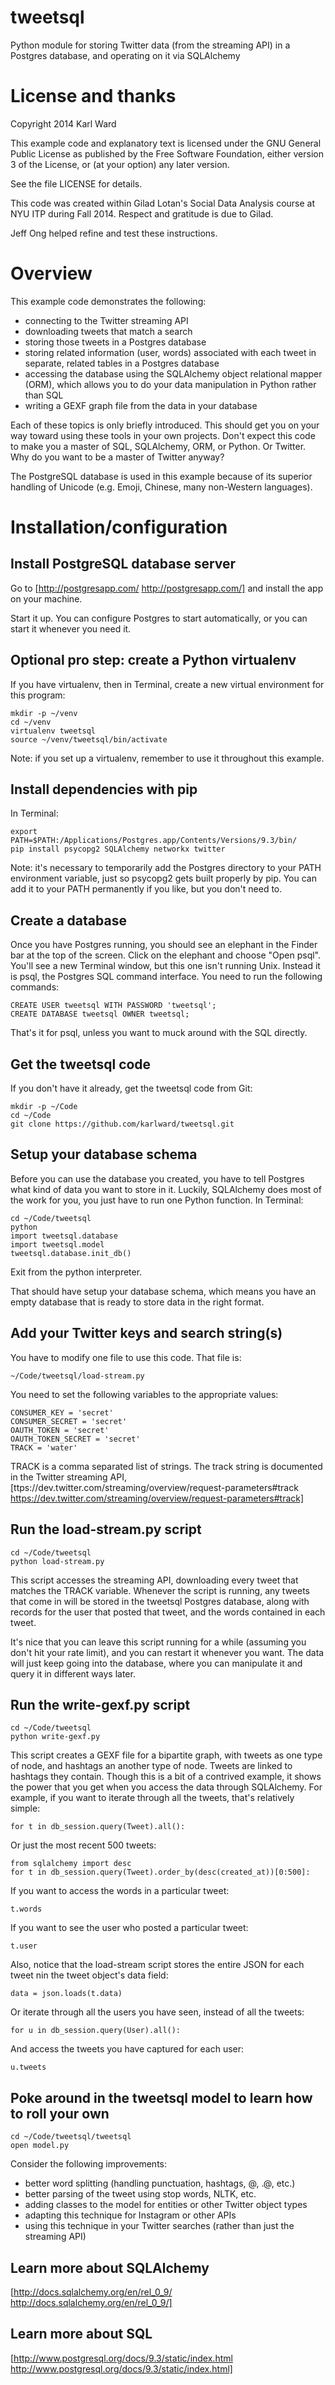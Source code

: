 tweetsql
========

Python module for storing Twitter data (from the streaming API) in a Postgres database, and operating on it via SQLAlchemy

License and thanks
==================
Copyright 2014 Karl Ward

This example code and explanatory text is licensed under the GNU General Public License as published by the Free Software Foundation, either version 3 of the License, or (at your option) any later version.

See the file LICENSE for details.

This code was created within Gilad Lotan's Social Data Analysis course at NYU ITP during Fall 2014.  Respect and gratitude is due to Gilad.  

Jeff Ong helped refine and test these instructions. 

Overview
========

This example code demonstrates the following: 
- connecting to the Twitter streaming API
- downloading tweets that match a search
- storing those tweets in a Postgres database
- storing related information (user, words) associated with each tweet in separate, related tables in a Postgres database
- accessing the database using the SQLAlchemy object relational mapper (ORM), which allows you to do your data manipulation in Python rather than SQL
- writing a GEXF graph file from the data in your database

Each of these topics is only briefly introduced.  This should get you on your way toward using these tools in your own projects.  Don't expect this code to make you a master of SQL, SQLAlchemy, ORM, or Python.  Or Twitter.  Why do you want to be a master of Twitter anyway?

The PostgreSQL database is used in this example because of its superior handling of Unicode (e.g. Emoji, Chinese, many non-Western languages).

Installation/configuration
==========================

Install PostgreSQL database server
----------------------------------

Go to [http://postgresapp.com/ http://postgresapp.com/] and install the app on your machine.

Start it up.  You can configure Postgres to start automatically, or you can start it whenever you need it.

Optional pro step: create a Python virtualenv
---------------------------------------------

If you have virtualenv, then in Terminal, create a new virtual environment for this program: 

    mkdir -p ~/venv
    cd ~/venv
    virtualenv tweetsql
    source ~/venv/tweetsql/bin/activate

Note: if you set up a virtualenv, remember to use it throughout this example. 

Install dependencies with pip
-----------------------------

In Terminal: 

    export PATH=$PATH:/Applications/Postgres.app/Contents/Versions/9.3/bin/
    pip install psycopg2 SQLAlchemy networkx twitter

Note: it's necessary to temporarily add the Postgres directory to your PATH environment variable, just so psycopg2 gets built properly by pip.  You can add it to your PATH permanently if you like, but you don't need to. 

Create a database
-----------------

Once you have Postgres running, you should see an elephant in the Finder bar at the top of the screen.  Click on the elephant and choose "Open psql".   You'll see a new Terminal window, but this one isn't running Unix.  Instead it is psql, the Postgres SQL command interface.  You need to run the following commands: 

    CREATE USER tweetsql WITH PASSWORD 'tweetsql';
    CREATE DATABASE tweetsql OWNER tweetsql;

That's it for psql, unless you want to muck around with the SQL directly.  

Get the tweetsql code
---------------------

If you don't have it already, get the tweetsql code from Git: 

    mkdir -p ~/Code
    cd ~/Code
    git clone https://github.com/karlward/tweetsql.git

Setup your database schema
--------------------------

Before you can use the database you created, you have to tell Postgres what kind of data you want to store in it.  Luckily, SQLAlchemy does most of the work for you, you just have to run one Python function.  In Terminal: 

    cd ~/Code/tweetsql
    python
    import tweetsql.database
    import tweetsql.model
    tweetsql.database.init_db()

Exit from the python interpreter.  

That should have setup your database schema, which means you have an empty database that is ready to store data in the right format.  

Add your Twitter keys and search string(s)
------------------------------------------

You have to modify one file to use this code.  That file is: 

    ~/Code/tweetsql/load-stream.py

You need to set the following variables to the appropriate values:

    CONSUMER_KEY = 'secret'
    CONSUMER_SECRET = 'secret'
    OAUTH_TOKEN = 'secret'
    OAUTH_TOKEN_SECRET = 'secret'
    TRACK = 'water'

TRACK is a comma separated list of strings.  The track string is documented in the Twitter streaming API, [ttps://dev.twitter.com/streaming/overview/request-parameters#track https://dev.twitter.com/streaming/overview/request-parameters#track]

Run the load-stream.py script
-----------------------------

    cd ~/Code/tweetsql
    python load-stream.py

This script accesses the streaming API, downloading every tweet that matches the TRACK variable.  Whenever the script is running, any tweets that come in will be stored in the tweetsql Postgres database, along with records for the user that posted that tweet, and the words contained in each tweet.   

It's nice that you can leave this script running for a while (assuming you don't hit your rate limit), and you can restart it whenever you want.  The data will just keep going into the database, where you can manipulate it and query it in different ways later.  

Run the write-gexf.py script
----------------------------

    cd ~/Code/tweetsql
    python write-gexf.py

This script creates a GEXF file for a bipartite graph, with tweets as one type of node, and hashtags an another type of node.  Tweets are linked to hashtags they contain.  Though this is a bit of a contrived example, it shows the power that you get when you access the data through SQLAlchemy.  For example, if you want to iterate through all the tweets, that's relatively simple: 

    for t in db_session.query(Tweet).all():

Or just the most recent 500 tweets: 

    from sqlalchemy import desc
    for t in db_session.query(Tweet).order_by(desc(created_at))[0:500]:

If you want to access the words in a particular tweet:

    t.words

If you want to see the user who posted a particular tweet:

    t.user


Also, notice that the load-stream script stores the entire JSON for each tweet nin the tweet object's data field: 

    data = json.loads(t.data)

Or iterate through all the users you have seen, instead of all the tweets:

    for u in db_session.query(User).all():

And access the tweets you have captured for each user: 

    u.tweets

Poke around in the tweetsql model to learn how to roll your own
---------------------------------------------------------------

    cd ~/Code/tweetsql/tweetsql
    open model.py

Consider the following improvements: 
- better word splitting (handling punctuation, hashtags, @, .@, etc.)
- better parsing of the tweet using stop words, NLTK, etc.
- adding classes to the model for entities or other Twitter object types
- adapting this technique for Instagram or other APIs
- using this technique in your Twitter searches (rather than just the streaming API)

Learn more about SQLAlchemy
---------------------------

[http://docs.sqlalchemy.org/en/rel_0_9/ http://docs.sqlalchemy.org/en/rel_0_9/]

Learn more about SQL
--------------------

[http://www.postgresql.org/docs/9.3/static/index.html http://www.postgresql.org/docs/9.3/static/index.html]

